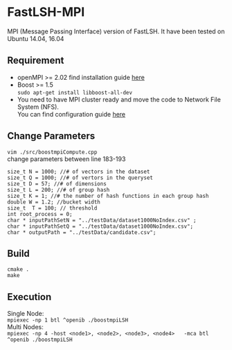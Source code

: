 # FastLSH-MPI
MPI (Message Passing Interface) version of FastLSH. It have been tested on Ubuntu 14.04, 16.04

## Requirement 
* openMPI >= 2.02 
    find installation guide [here](https://www.open-mpi.org/software/ompi/v2.1/)
* Boost >= 1.5  
`sudo apt-get install libboost-all-dev`
* You need to have MPI cluster ready and move the code to Network File System (NFS).  
    You can find configuration guide [here](http://mpitutorial.com/tutorials/running-an-mpi-cluster-within-a-lan/)
    
## Change Parameters 
`vim ./src/boostmpiCompute.cpp`  
change parameters between line 183-193

    size_t N = 1000; //# of vectors in the dataset
    size_t Q = 1000; //# of vertors in the queryset
    size_t D = 57; //# of dimensions
    size_t L = 200; //# of group hash
    size_t K = 1; //# the number of hash functions in each group hash
    double W = 1.2; //bucket width
    size_t  T = 100; // threshold
    int root_process = 0;
    char * inputPathSetN = "../testData/dataset1000NoIndex.csv" ;
    char * inputPathSetQ = "../testData/dataset1000NoIndex.csv";
    char * outputPath = "../testData/candidate.csv";
    
## Build
    cmake .  
    make
    
## Execution
Single Node:  
  `mpiexec -np 1 btl ^openib ./boostmpiLSH`  
Multi Nodes:  
  `mpiexec -np 4 -host <node1>, <node2>, <node3>, <node4>   -mca btl ^openib ./boostmpiLSH`

